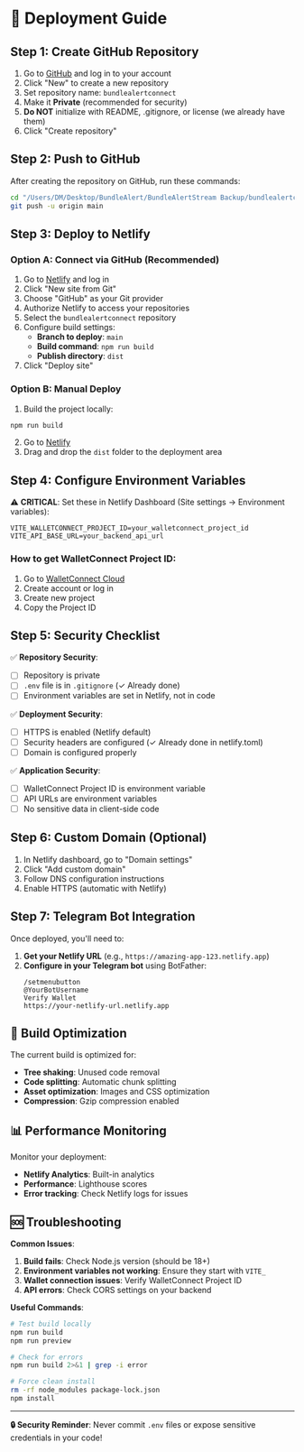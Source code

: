 # 🚀 Deployment Guide

## Step 1: Create GitHub Repository

1. Go to [GitHub](https://github.com) and log in to your account
2. Click "New" to create a new repository
3. Set repository name: `bundlealertconnect`
4. Make it **Private** (recommended for security)
5. **Do NOT** initialize with README, .gitignore, or license (we already have them)
6. Click "Create repository"

## Step 2: Push to GitHub

After creating the repository on GitHub, run these commands:

```bash
cd "/Users/DM/Desktop/BundleAlert/BundleAlertStream Backup/bundlealertconnect"
git push -u origin main
```

## Step 3: Deploy to Netlify

### Option A: Connect via GitHub (Recommended)

1. Go to [Netlify](https://netlify.com) and log in
2. Click "New site from Git"
3. Choose "GitHub" as your Git provider
4. Authorize Netlify to access your repositories
5. Select the `bundlealertconnect` repository
6. Configure build settings:
   - **Branch to deploy**: `main`
   - **Build command**: `npm run build`
   - **Publish directory**: `dist`
7. Click "Deploy site"

### Option B: Manual Deploy

1. Build the project locally:
```bash
npm run build
```

2. Go to [Netlify](https://netlify.com)
3. Drag and drop the `dist` folder to the deployment area

## Step 4: Configure Environment Variables

⚠️ **CRITICAL**: Set these in Netlify Dashboard (Site settings → Environment variables):

```
VITE_WALLETCONNECT_PROJECT_ID=your_walletconnect_project_id
VITE_API_BASE_URL=your_backend_api_url
```

### How to get WalletConnect Project ID:
1. Go to [WalletConnect Cloud](https://cloud.walletconnect.com/)
2. Create account or log in
3. Create new project
4. Copy the Project ID

## Step 5: Security Checklist

✅ **Repository Security**:
- [ ] Repository is private
- [ ] `.env` file is in `.gitignore` (✓ Already done)
- [ ] Environment variables are set in Netlify, not in code

✅ **Deployment Security**:
- [ ] HTTPS is enabled (Netlify default)
- [ ] Security headers are configured (✓ Already done in netlify.toml)
- [ ] Domain is configured properly

✅ **Application Security**:
- [ ] WalletConnect Project ID is environment variable
- [ ] API URLs are environment variables
- [ ] No sensitive data in client-side code

## Step 6: Custom Domain (Optional)

1. In Netlify dashboard, go to "Domain settings"
2. Click "Add custom domain"
3. Follow DNS configuration instructions
4. Enable HTTPS (automatic with Netlify)

## Step 7: Telegram Bot Integration

Once deployed, you'll need to:

1. **Get your Netlify URL** (e.g., `https://amazing-app-123.netlify.app`)
2. **Configure in your Telegram bot** using BotFather:
   ```
   /setmenubutton
   @YourBotUsername
   Verify Wallet
   https://your-netlify-url.netlify.app
   ```

## 🔧 Build Optimization

The current build is optimized for:
- **Tree shaking**: Unused code removal
- **Code splitting**: Automatic chunk splitting
- **Asset optimization**: Images and CSS optimization
- **Compression**: Gzip compression enabled

## 📊 Performance Monitoring

Monitor your deployment:
- **Netlify Analytics**: Built-in analytics
- **Performance**: Lighthouse scores
- **Error tracking**: Check Netlify logs for issues

## 🆘 Troubleshooting

**Common Issues**:

1. **Build fails**: Check Node.js version (should be 18+)
2. **Environment variables not working**: Ensure they start with `VITE_`
3. **Wallet connection issues**: Verify WalletConnect Project ID
4. **API errors**: Check CORS settings on your backend

**Useful Commands**:
```bash
# Test build locally
npm run build
npm run preview

# Check for errors
npm run build 2>&1 | grep -i error

# Force clean install
rm -rf node_modules package-lock.json
npm install
```

---

**🔒 Security Reminder**: Never commit `.env` files or expose sensitive credentials in your code!
